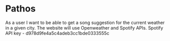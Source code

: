 # Pathos
As a user I want to be able to get a song suggestion for the current weather in a given city. 
The website will use Openweather and Spotify APIs.
Spotify API key - d978d9fe4a5c4adeb3cc1bde0333555c
